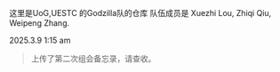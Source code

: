 这里是UoG,UESTC 的Godzilla队的仓库
队伍成员是 Xuezhi Lou, Zhiqi Qiu, Weipeng Zhang.

2025.3.9 1:15  am

> 上传了第二次组会备忘录，请查收。

